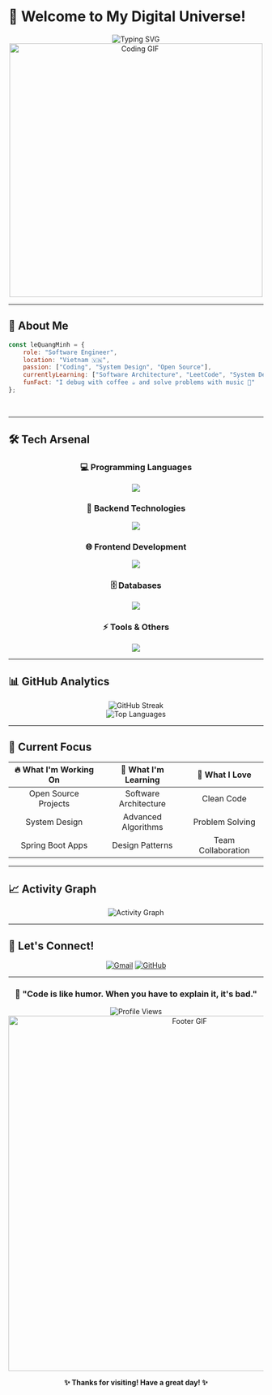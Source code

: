 # 🌟 Welcome to My Digital Universe! 

<div align="center">
  <img src="https://readme-typing-svg.herokuapp.com?font=Fira+Code&size=30&duration=3000&pause=1000&color=00D4FF&center=true&vCenter=true&multiline=true&width=600&height=100&lines=Hi+%F0%9F%91%8B%2C+I'm+Le+Quang+Minh;Passionate+Software+Engineer+%F0%9F%92%BB;Welcome+to+my+coding+journey!" alt="Typing SVG" />
</div>

<div align="center">
  <img src="https://user-images.githubusercontent.com/74038190/225813708-98b745f2-7d22-48cf-9150-083f1b00d6c9.gif" width="500" alt="Coding GIF">
</div>

---

## 🚀 About Me


```javascript
const leQuangMinh = {
    role: "Software Engineer",
    location: "Vietnam 🇻🇳",
    passion: ["Coding", "System Design", "Open Source"],
    currentlyLearning: ["Software Architecture", "LeetCode", "System Design"],
    funFact: "I debug with coffee ☕ and solve problems with music 🎵"
};
```

<br clear="right"/>

---

## 🛠️ Tech Arsenal

<div align="center">

### 💻 Programming Languages
<img src="https://skillicons.dev/icons?i=java,cs,python&theme=dark" />

### 🔧 Backend Technologies  
<img src="https://skillicons.dev/icons?i=spring,dotnet&theme=dark" />

### 🌐 Frontend Development
<img src="https://skillicons.dev/icons?i=react,nextjs,html,css,js&theme=dark" />

### 🗄️ Databases
<img src="https://skillicons.dev/icons?i=mysql,postgresql&theme=dark" />

### ⚡ Tools & Others
<img src="https://skillicons.dev/icons?i=git,docker,postman,vscode&theme=dark" />


</div>

---

## 📊 GitHub Analytics



<div align="center">
  <img src="https://streak-stats.demolab.com?user=minhniee&theme=radical&hide_border=true&background=0D1117&stroke=00D4FF&ring=00D4FF&fire=FF6B6B&currStreakLabel=FFFFFF" alt="GitHub Streak" />
</div>

<div align="center">
  <img src="https://github-readme-stats.vercel.app/api/top-langs/?username=minhniee&layout=compact&theme=radical&hide_border=true&bg_color=0D1117&title_color=00D4FF&text_color=FFFFFF" alt="Top Languages" />
</div>

---

## 🎯 Current Focus

<div align="center">

| 🔥 **What I'm Working On** | 🌱 **What I'm Learning** | 🎨 **What I Love** |
|:---:|:---:|:---:|
| Open Source Projects | Software Architecture | Clean Code |
| System Design | Advanced Algorithms | Problem Solving |
| Spring Boot Apps | Design Patterns | Team Collaboration |

</div>

---


## 📈 Activity Graph

<div align="center">
  <img src="https://github-readme-activity-graph.vercel.app/graph?username=minhniee&custom_title=My%20Contribution%20Graph&bg_color=ffffff&color=5A67D8&line=5A67D8&point=403d3d&area_color=BADBFF&area=true&hide_border=true&theme=minimal" alt="Activity Graph" />
</div>

---


## 🤝 Let's Connect!

<div align="center">
  
[![Gmail](https://img.shields.io/badge/Gmail-D14836?style=for-the-badge&logo=gmail&logoColor=white)](mailto:minhlqbth1912@gmail.com)
[![GitHub](https://img.shields.io/badge/GitHub-100000?style=for-the-badge&logo=github&logoColor=white)](https://github.com/minhniee)

</div>

---

<div align="center">
  
### 💫 "Code is like humor. When you have to explain it, it's bad." 
  
<img src="https://komarev.com/ghpvc/?username=minhniee&label=Profile%20Views&color=0e75b6&style=flat" alt="Profile Views" />

<img src="https://user-images.githubusercontent.com/74038190/212284100-561aa473-3905-4a80-b561-0d28506553ee.gif" width="700" alt="Footer GIF">

**✨ Thanks for visiting! Have a great day! ✨**

</div>
